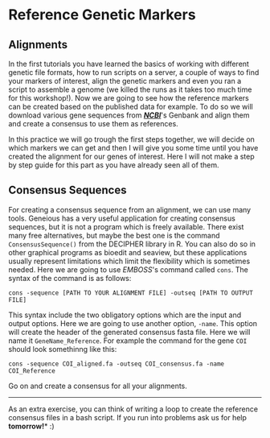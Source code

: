 # **Reference Genetic Markers**

## **Alignments**

In the first tutorials you have learned the basics of working with different genetic file formats, how to run scripts on a server, a couple of ways to find your markers of interest, align the genetic markers and even you ran a script to assemble a genome (we killed the runs as it takes too much time for this workshop!). Now we are going to see how the reference markers can be created based on the published data for example. To do so we will download various gene sequences from [***NCBI***](https://www.ncbi.nlm.nih.gov/)'s Genbank and align them and create a consensus to use them as references.

In this practice we will go trough the first steps together, we will decide on which markers we can get and then I will give you some time until you have created the alignment for our genes of interest. Here I will not make a step by step guide for this part as you have already seen all of them.

## **Consensus Sequences**

For creating a consensus sequence from an alignment, we can use many tools. Geneious has a very useful application for creating consensus sequences, but it is not a program which is freely available. There exist many free alternatives, but maybe the best one is the command `ConsensusSequence()` from the DECIPHER library in R. You can also do so in other graphical programs as bioedit and seaview, but these applications usually represent limitations which limit the flexibility which is sometimes needed. Here we are going to use *EMBOSS*'s command called `cons`. The syntax of the command is as follows:

```
cons -sequence [PATH TO YOUR ALIGNMENT FILE] -outseq [PATH TO OUTPUT FILE]
```

This syntax include the two obligatory options which are the input and output options. Here we are going to use another option, `-name`. This option will create the header of the generated consensus fasta file. Here we will name it `GeneName_Reference`. For example the command for the gene `COI` should look somethinng like this:

```
cons -sequence COI_aligned.fa -outseq COI_consensus.fa -name COI_Reference
```

Go on and create a consensus for all your alignments. 

----------

As an extra exercise, you can think of writing a loop to create the reference consensus files in a bash script. If you run into problems ask us for help **tomorrow!*** :)
